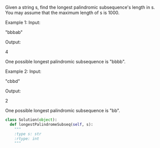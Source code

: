 
Given a string s, find the longest palindromic subsequence's length in s. You may assume that the maximum length of s is 1000.


Example 1:
Input: 

"bbbab"

Output: 

4

One possible longest palindromic subsequence is "bbbb".


Example 2:
Input:

"cbbd"

Output:

2

One possible longest palindromic subsequence is "bb".



```python
class Solution(object):
  def longestPalindromeSubseq(self, s):
    """
    :type s: str
    :rtype: int
    """
```
